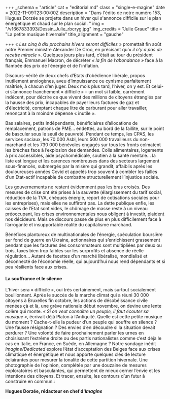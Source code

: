 +++
_schema = "article"
cat = "editorial.md"
class = "single-e-magine"
date = 2022-11-09T23:00:00Z
description = "Dans l'édito de notre numéro 153, Hugues Dorzée se projette dans un hiver qui s'annonce difficile sur le plan énergétique et chaud sur le plan social. "
img = "/v1667833393/Dessin_Julie_rbcryg.jpg"
img_credits = "Julie Graux"
title = "La petite musique hivernale"
title_alignment = "gauche"

+++
_« Les cinq à dix prochains hivers seront difficiles »_ promettait fin août notre Premier ministre Alexander De Croo, en précisant qu’_« il n’y a pas de recette miracle »_. Quelques jours plus tard, c’était au tour du président français, Emmanuel Macron, de décréter _« la fin de l’abondance »_ face à la flambée des prix de l’énergie et de l’inflation.

Discours-vérité de deux chefs d’Etats d’obédience libérale, propos inutilement anxiogènes, aveu d’impuissance ou cynisme parfaitement maîtrisé, à chacun d’en juger. Deux mois plus tard, l’hiver, on y est. Et celui-ci s’annonce franchement « difficile » – un mot si faible, carrément indécent, pour décrire ce que vivent des millions de citoyens étranglés par la hausse des prix, incapables de payer leurs factures de gaz et d’électricité, comptant chaque litre de carburant pour aller travailler, renonçant à la moindre dépense « inutile ».

Bas salaires, petits indépendants, bénéficiaires d’allocations de remplacement, patrons de PME… endettés, au bord de la faillite, sur le point de basculer sous le seuil de pauvreté. Pendant ce temps, les CPAS, les services sociaux, les 70 000 Asbl, leurs 500 000 travailleurs du non-marchand et les 730 000 bénévoles engagés sur tous les fronts colmatent les brèches face à l’explosion des demandes. Colis alimentaires, logements à prix accessibles, aide psychomédicale, soutien à la santé mentale… la liste est longue et les carences nombreuses dans des secteurs largement sous-financés, submergés par la misère qui grandit, affaiblis après les douloureuses années Covid et appelés trop souvent à combler les failles d’un Etat-actif incapable de combattre structurellement l’injustice sociale.

Les gouvernements ne restent évidemment pas les bras croisés. Des mesures de crise ont été prises à la sauvette (élargissement du tarif social, réduction de la TVA, chèques énergie, report de cotisations sociales pour les entreprises), mais elles ne suffiront pas. La dette publique enfle, les caisses de l’Etat sont vides, le chômage de masse reste à un niveau préoccupant, les crises environnementales nous obligent à investir, plaident nos décideurs. Mais ce discours passe de plus en plus difficilement face à l’arrogante et insupportable réalité du capitalisme marchand.

Bénéfices plantureux de multinationales de l’énergie, spéculation boursière sur fond de guerre en Ukraine, actionnaires qui s’enrichissent grassement pendant que les factures des consommateurs sont multipliées par deux ou trois, taxes bien trop faibles sur les surprofits et absence de réelle régulation… Autant de facettes d’un marché libéralisé, mondialisé et déconnecté de l’économie réelle, qui aujourd’hui nous rend dépendants et si peu résilients face aux crises.

#### La souffrance et le silence

L’hiver sera « difficile », oui très certainement, mais surtout socialement bouillonnant. Après le succès de la marche climat qui a réuni 30 000 citoyens à Bruxelles fin octobre, les actions de désobéissance civile menées çà et là, une grève nationale début novembre, on devine une lente colère qui monte. _« Si on veut connaître un peuple, il faut écouter sa musique »_, écrivait déjà Platon à l’Antiquité. Quelle est cette petite musique du moment ? Cache-t-elle la pudeur d’un peuple qui souffre en silence ? Une fausse résignation ? Des envies d’en découdre si la situation devait perdurer ? Une volonté de faire prochainement parler les urnes en choisissant l’extrême droite ou des partis nationalistes comme c’est déjà le cas en Italie, en France, en Suède, en Allemagne ? Notre sondage inédit _Imagine/Dedicated_ explore l’état d’acceptation des Belges face aux crises climatique et énergétique et nous apporte quelques clés de lecture éclairantes pour mesurer la tonalité de cette partition hivernale. Une photographie de l’opinion, complétée par une douzaine de mesures exploratoires et basculantes, qui permettent de mieux cerner l’envie et les intentions des citoyens. Et tracer, ensuite, les contours d’un futur à construire en commun.:

**Hugues Dorzée, rédacteur en chef d'_Imagine_**